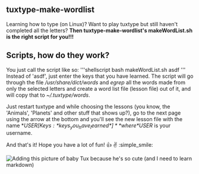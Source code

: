 ## tuxtype-make-wordlist
Learning how to type (on Linux)? Want to play tuxtype but still haven't completed all the letters?
**Then tuxtype-make-wordlist's makeWordList.sh is the right script for you!!!**

## Scripts, how do they work?
You just call the script like so:
'''shellscript
bash makeWordList.sh asdf
'''
Instead of 'asdf', just enter the keys that you have learned. The script will go through the file
*/usr/share/dict/words* and *egrep* all the words made from only the selected letters and create a
word list file (lesson file) out of it, and will copy that to *~/.tuxtype/words*.

Just restart tuxtype and while choosing the lessons (you know, the 'Animals', 'Planets' and other
stuff that shows up?), go to the next page using the arrow at the bottom and you'll see the new
lesson file with the name **$USER [Keys: *keys_you_have_learned*]** where *$USER* is your username.

And that's it!
Hope you have a lot of fun! :+1: :v: :simple_smile:

![Adding this picture of baby Tux because he's so cute (and I need to learn markdown)](https://www.gnu.org/graphics/babies/BabyTuxAlpha.png)
